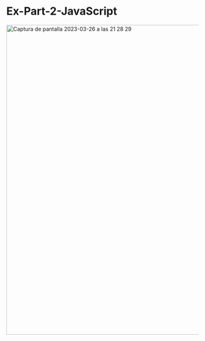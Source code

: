 # Ex-Part-2-JavaScript
<img width="811" alt="Captura de pantalla 2023-03-26 a las 21 28 29" src="https://user-images.githubusercontent.com/116883797/227799724-349459e3-9a00-4a63-8bbe-bd045d10831a.png">
